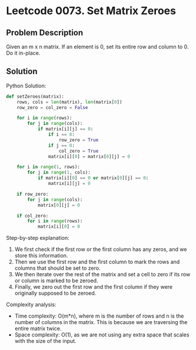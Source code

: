 # Leetcode 0073. Set Matrix Zeroes

## Problem Description
Given an m x n matrix. If an element is 0, set its entire row and column to 0. Do it in-place.

## Solution
Python Solution:
```python
def setZeroes(matrix):
    rows, cols = len(matrix), len(matrix[0])
    row_zero = col_zero = False

    for i in range(rows):
        for j in range(cols):
            if matrix[i][j] == 0:
                if i == 0:
                    row_zero = True
                if j == 0:
                    col_zero = True
                matrix[i][0] = matrix[0][j] = 0

    for i in range(1, rows):
        for j in range(1, cols):
            if matrix[i][0] == 0 or matrix[0][j] == 0:
                matrix[i][j] = 0

    if row_zero:
        for j in range(cols):
            matrix[0][j] = 0

    if col_zero:
        for i in range(rows):
            matrix[i][0] = 0
```

Step-by-step explanation:
1. We first check if the first row or the first column has any zeros, and we store this information.
2. Then we use the first row and the first column to mark the rows and columns that should be set to zero.
3. We then iterate over the rest of the matrix and set a cell to zero if its row or column is marked to be zeroed.
4. Finally, we zero out the first row and the first column if they were originally supposed to be zeroed.

Complexity analysis:
- Time complexity: O(m*n), where m is the number of rows and n is the number of columns in the matrix. This is because we are traversing the entire matrix twice.
- Space complexity: O(1), as we are not using any extra space that scales with the size of the input.